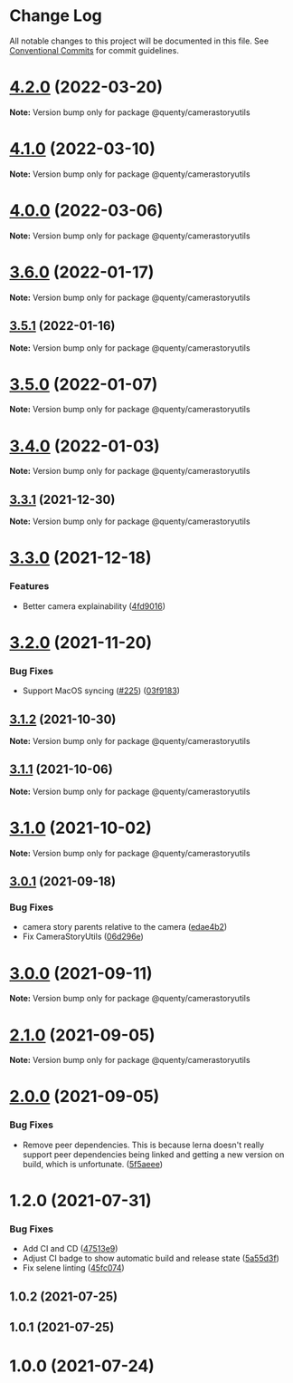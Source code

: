 # Change Log

All notable changes to this project will be documented in this file.
See [Conventional Commits](https://conventionalcommits.org) for commit guidelines.

# [4.2.0](https://github.com/Quenty/NevermoreEngine/compare/@quenty/camerastoryutils@4.1.0...@quenty/camerastoryutils@4.2.0) (2022-03-20)

**Note:** Version bump only for package @quenty/camerastoryutils





# [4.1.0](https://github.com/Quenty/NevermoreEngine/compare/@quenty/camerastoryutils@4.0.0...@quenty/camerastoryutils@4.1.0) (2022-03-10)

**Note:** Version bump only for package @quenty/camerastoryutils





# [4.0.0](https://github.com/Quenty/NevermoreEngine/compare/@quenty/camerastoryutils@3.6.0...@quenty/camerastoryutils@4.0.0) (2022-03-06)

**Note:** Version bump only for package @quenty/camerastoryutils





# [3.6.0](https://github.com/Quenty/NevermoreEngine/compare/@quenty/camerastoryutils@3.5.1...@quenty/camerastoryutils@3.6.0) (2022-01-17)

**Note:** Version bump only for package @quenty/camerastoryutils





## [3.5.1](https://github.com/Quenty/NevermoreEngine/compare/@quenty/camerastoryutils@3.5.0...@quenty/camerastoryutils@3.5.1) (2022-01-16)

**Note:** Version bump only for package @quenty/camerastoryutils





# [3.5.0](https://github.com/Quenty/NevermoreEngine/compare/@quenty/camerastoryutils@3.4.0...@quenty/camerastoryutils@3.5.0) (2022-01-07)

**Note:** Version bump only for package @quenty/camerastoryutils





# [3.4.0](https://github.com/Quenty/NevermoreEngine/compare/@quenty/camerastoryutils@3.3.1...@quenty/camerastoryutils@3.4.0) (2022-01-03)

**Note:** Version bump only for package @quenty/camerastoryutils





## [3.3.1](https://github.com/Quenty/NevermoreEngine/compare/@quenty/camerastoryutils@3.3.0...@quenty/camerastoryutils@3.3.1) (2021-12-30)

**Note:** Version bump only for package @quenty/camerastoryutils





# [3.3.0](https://github.com/Quenty/NevermoreEngine/compare/@quenty/camerastoryutils@3.2.0...@quenty/camerastoryutils@3.3.0) (2021-12-18)


### Features

* Better camera explainability ([4fd9016](https://github.com/Quenty/NevermoreEngine/commit/4fd9016f6914bf181e421753cbaca555394537d8))





# [3.2.0](https://github.com/Quenty/NevermoreEngine/compare/@quenty/camerastoryutils@3.1.2...@quenty/camerastoryutils@3.2.0) (2021-11-20)


### Bug Fixes

* Support MacOS syncing ([#225](https://github.com/Quenty/NevermoreEngine/issues/225)) ([03f9183](https://github.com/Quenty/NevermoreEngine/commit/03f918392c6a5bdd33f8a17c38de371d1e06c67a))





## [3.1.2](https://github.com/Quenty/NevermoreEngine/compare/@quenty/camerastoryutils@3.1.1...@quenty/camerastoryutils@3.1.2) (2021-10-30)

**Note:** Version bump only for package @quenty/camerastoryutils





## [3.1.1](https://github.com/Quenty/NevermoreEngine/compare/@quenty/camerastoryutils@3.1.0...@quenty/camerastoryutils@3.1.1) (2021-10-06)

**Note:** Version bump only for package @quenty/camerastoryutils





# [3.1.0](https://github.com/Quenty/NevermoreEngine/compare/@quenty/camerastoryutils@3.0.1...@quenty/camerastoryutils@3.1.0) (2021-10-02)

**Note:** Version bump only for package @quenty/camerastoryutils





## [3.0.1](https://github.com/Quenty/NevermoreEngine/compare/@quenty/camerastoryutils@3.0.0...@quenty/camerastoryutils@3.0.1) (2021-09-18)


### Bug Fixes

* camera story parents relative to the camera ([edae4b2](https://github.com/Quenty/NevermoreEngine/commit/edae4b2a0f26fbef1d23860e5b06f2bffa17c414))
* Fix CameraStoryUtils ([06d296e](https://github.com/Quenty/NevermoreEngine/commit/06d296eea64deea5d171f769d43ff67537b04ed5))





# [3.0.0](https://github.com/Quenty/NevermoreEngine/compare/@quenty/camerastoryutils@2.1.0...@quenty/camerastoryutils@3.0.0) (2021-09-11)

**Note:** Version bump only for package @quenty/camerastoryutils





# [2.1.0](https://github.com/Quenty/NevermoreEngine/compare/@quenty/camerastoryutils@2.0.0...@quenty/camerastoryutils@2.1.0) (2021-09-05)

**Note:** Version bump only for package @quenty/camerastoryutils





# [2.0.0](https://github.com/Quenty/NevermoreEngine/compare/@quenty/camerastoryutils@1.2.0...@quenty/camerastoryutils@2.0.0) (2021-09-05)


### Bug Fixes

* Remove peer dependencies. This is because lerna doesn't really support peer dependencies being linked and getting a new version on build, which is unfortunate. ([5f5aeee](https://github.com/Quenty/NevermoreEngine/commit/5f5aeeea8de9975435309e53679f0ef7064f9dd0))





# 1.2.0 (2021-07-31)


### Bug Fixes

* Add CI and CD ([47513e9](https://github.com/Quenty/NevermoreEngine/commit/47513e9b568162707534af132396dd8756947dd3))
* Adjust CI badge to show automatic build and release state ([5a55d3f](https://github.com/Quenty/NevermoreEngine/commit/5a55d3f19bf8d66a760d67da9b56ed47fab74656))
* Fix selene linting ([45fc074](https://github.com/Quenty/NevermoreEngine/commit/45fc07489ee59127ac6582689f19a0e87c1e5b5a))



## 1.0.2 (2021-07-25)



## 1.0.1 (2021-07-25)



# 1.0.0 (2021-07-24)
